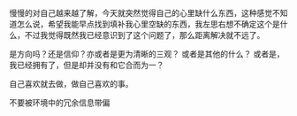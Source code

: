 慢慢的对自己越来越了解，今天就突然觉得自己的心里缺什么东西，这种感觉不知道怎么说，希望我能早点找到填补我心里空缺的东西，我左思右想不确定这个是什么，不过我觉得既然我已经意识到了这个问题了，那么距离解决就不远了。

是方向吗？还是信仰？亦或者是更为清晰的三观？ 或者是其他的什么？ 或者是，我已经拥有了，但是却并没有和它合而为一？

自己喜欢就去做，做自己喜欢的事。

不要被环境中的冗余信息带偏